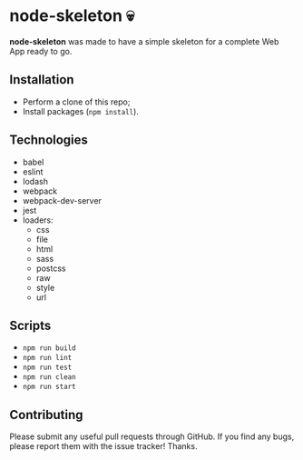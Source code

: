 # node-skeleton :skull:

**node-skeleton** was made to have a simple skeleton for a complete Web App ready to go.

## Installation

- Perform a clone of this repo;
- Install packages (`npm install`).

## Technologies

* babel
* eslint
* lodash
* webpack
* webpack-dev-server
* jest
* loaders:
  * css
  * file
  * html
  * sass
  * postcss
  * raw
  * style
  * url

## Scripts

* `npm run build`
* `npm run lint`
* `npm run test`
* `npm run clean`
* `npm run start`

Contributing
------------
Please submit any useful pull requests through GitHub. If you find any bugs, please report them with the issue tracker! Thanks.